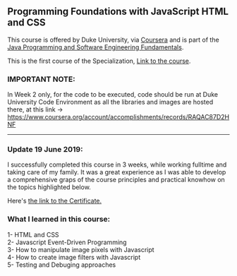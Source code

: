 ## Programming Foundations with JavaScript HTML and CSS
This course is offered by Duke University, via <a href="https://www.coursera.org">Coursera</a> and is part of the <a href="https://www.coursera.org/specializations/java-programming">Java Programming and Software Engineering Fundamentals</a>.

This is the first course of the Specialization, <a href="https://www.coursera.org/learn/duke-programming-web">Link to the course</a>.

### IMPORTANT NOTE: 

In Week 2 only, for the code to be executed, code should be run at Duke University Code Environment as all the libraries and images are hosted there, at this link -> https://www.coursera.org/account/accomplishments/records/RAQAC87D2HNF

<hr>

<h3>Update 19 June 2019:</h3>
I successfully completed this course in 3 weeks, while working fulltime and taking care of my family. It was a great experience as I was able to develop a comprehensive graps of the course principles and practical knowhow on the topics highlighted below. 

Here's <a href="https://www.coursera.org/account/accomplishments/certificate/PBDEEDB3MAER">the link to the Certificate.</a>

<h3>What I learned in this course:</h3>
1- HTML and CSS <br/>
2- Javascript Event-Driven Programming <br/>
3- How to manipulate image pixels with Javascript <br/>
4- How to create image filters with Javascript <br/>
5- Testing and Debuging approaches <br/>
